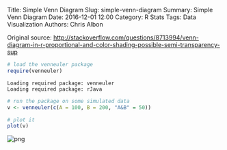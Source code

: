 Title: Simple Venn Diagram
Slug: simple-venn-diagram
Summary: Simple Venn Diagram
Date: 2016-12-01 12:00
Category: R Stats
Tags: Data Visualization
Authors: Chris Albon


Original source: http://stackoverflow.com/questions/8713994/venn-diagram-in-r-proportional-and-color-shading-possible-semi-transparency-sup


```R
# load the venneuler package
require(venneuler)
```

    Loading required package: venneuler
    Loading required package: rJava



```R
# run the package on some simulated data
v <- venneuler(c(A = 100, B = 200, "A&B" = 50))
```


```R
# plot it
plot(v)
```


![png]({filename}/images/simple-venn-diagram_files/simple-venn-diagram_3_0.png)
